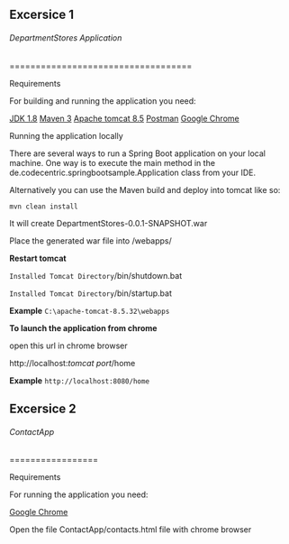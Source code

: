 ## Excersice 1

###### DepartmentStores Application
===================================

Requirements 

For building and running the application you need:

[JDK 1.8](http://www.oracle.com/technetwork/java/javase/downloads/jdk8-downloads-2133151.html)
[Maven 3](https://maven.apache.org/)
[Apache tomcat 8.5](https://tomcat.apache.org/download-80.cgi)
[Postman](https://www.getpostman.com/apps)
[Google Chrome](https://www.google.com/chrome/?brand=CHBD&gclid=CjwKCAjw8uLcBRACEiwAaL6MST1PbhlGn9Z6y1G_Trmh_pPXwEJFGSLmvxw5FlNJz3Yoc2F7zfHHZxoCDxkQAvD_BwE&gclsrc=aw.ds&dclid=CJ-g3bKkt90CFVGkjgodzoIPkA)

Running the application locally

There are several ways to run a Spring Boot application on your local machine. One way is to execute the main method in the de.codecentric.springbootsample.Application class from your IDE.

Alternatively you can use the Maven build and deploy into tomcat like so:

```
mvn clean install
```

It will create DepartmentStores-0.0.1-SNAPSHOT.war

Place the generated war file into <Installed Tomcat Directory>/webapps/

**Restart tomcat** 

`Installed Tomcat Directory`/bin/shutdown.bat

`Installed Tomcat Directory`/bin/startup.bat

**Example**
```C:\apache-tomcat-8.5.32\webapps```

**To launch the application from chrome**

open this url in chrome browser

http://localhost:*tomcat port*/home

**Example**
```http://localhost:8080/home```


## Excersice 2

###### ContactApp
=================

Requirements 

For running the application you need:

[Google Chrome](https://www.google.com/chrome/?brand=CHBD&gclid=CjwKCAjw8uLcBRACEiwAaL6MST1PbhlGn9Z6y1G_Trmh_pPXwEJFGSLmvxw5FlNJz3Yoc2F7zfHHZxoCDxkQAvD_BwE&gclsrc=aw.ds&dclid=CJ-g3bKkt90CFVGkjgodzoIPkA)

Open the file ContactApp/contacts.html file with chrome browser

